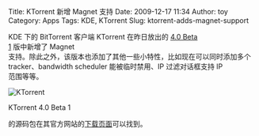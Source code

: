 Title: KTorrent 新增 Magnet 支持
Date: 2009-12-17 11:34
Author: toy
Category: Apps
Tags: KDE, KTorrent
Slug: ktorrent-adds-magnet-support

KDE 下的 BitTorrent 客户端 KTorrent 在昨日放出的 [4.0 Beta  
1](http://ktorrent.org/?q=node/37) 版中新增了 Magnet  
支持。除此之外，该版本也添加了其他一些小特性，比如现在可以同时添加多个  
tracker、bandwidth scheduler 能被临时禁用、IP 过滤对话框支持 IP  
范围等等。

![KTorrent](http://i.linuxtoy.org/images/2009/12/ktorrent.png)

KTorrent 4.0 Beta 1  

的源码包在其官方网站的[下载页面](http://ktorrent.org/?q=downloads)可以找到。
